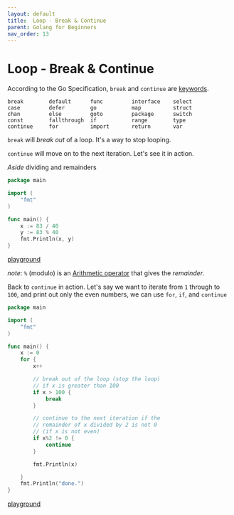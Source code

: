 ```yaml
---
layout: default
title:  Loop - Break & Continue  
parent: Golang for Beginners
nav_order: 13
---
```


#  Loop - Break & Continue  
  
According to the Go Specification, `break` and `continue` are [keywords](https://golang.org/ref/spec#Keywords).

```
break        default      func         interface    select
case         defer        go           map          struct
chan         else         goto         package      switch
const        fallthrough  if           range        type
continue     for          import       return       var
```

`break` will _break out_ of a loop. It's a way to stop looping.

`continue` will move on to the next iteration. Let's see it in action.

*Aside* dividing and remainders

```go
package main

import (
	"fmt"
)

func main() {
	x := 83 / 40
	y := 83 % 40
	fmt.Println(x, y)
}

```

[playground](https://play.golang.org/p/_BNQa7c8d8)

*note*: `%` (modulo) is an [Arithmetic operator](https://golang.org/ref/spec#Arithmetic_operators) that gives the _remainder_.

Back to `continue` in action. Let's say we want to iterate from `1` through to `100`, and print out only the even numbers, we can use `for`, `if`, and `continue`

```go
package main

import (
	"fmt"
)

func main() {
	x := 0
	for {
		x++

		// break out of the loop (stop the loop)
		// if x is greater than 100
		if x > 100 {
			break
		}

		// continue to the next iteration if the
		// remainder of x divided by 2 is not 0
		// (if x is not even)
		if x%2 != 0 {
			continue
		}

		fmt.Println(x)

	}
	fmt.Println("done.")
}
```

[playground](https://play.golang.org/p/aVd3OVLtop)
